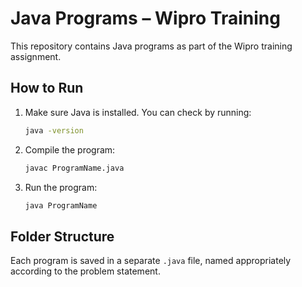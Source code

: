 # Java Programs – Wipro Training

This repository contains Java programs as part of the Wipro training assignment.

## How to Run

1. Make sure Java is installed.
   You can check by running:

   ```bash
   java -version
   ```
2. Compile the program:

   ```bash
   javac ProgramName.java
   ```
3. Run the program:

   ```bash
   java ProgramName
   ```

## Folder Structure

Each program is saved in a separate `.java` file, named appropriately according to the problem statement.

